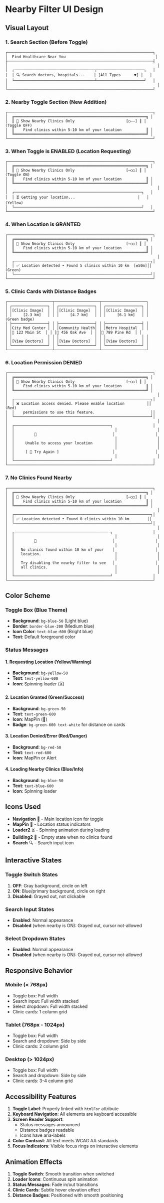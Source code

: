 # Nearby Filter UI Design

## Visual Layout

### 1. Search Section (Before Toggle)
```
┌─────────────────────────────────────────────────────────────────┐
│  Find Healthcare Near You                                        │
├─────────────────────────────────────────────────────────────────┤
│                                                                   │
│  ┌────────────────────────────────────┬─────────────────────┐   │
│  │ 🔍 Search doctors, hospitals...    │ [All Types      ▼] │   │
│  └────────────────────────────────────┴─────────────────────┘   │
│                                                                   │
└─────────────────────────────────────────────────────────────────┘
```

### 2. Nearby Toggle Section (New Addition)
```
┌─────────────────────────────────────────────────────────────────┐
│  ╔═══════════════════════════════════════════════════════════╗ │
│  ║ 📍 Show Nearby Clinics Only                       [○――] ║ │  (Toggle OFF)
│  ║    Find clinics within 5-10 km of your location           ║ │
│  ╚═══════════════════════════════════════════════════════════╝ │
└─────────────────────────────────────────────────────────────────┘
```

### 3. When Toggle is ENABLED (Location Requesting)
```
┌─────────────────────────────────────────────────────────────────┐
│  ╔═══════════════════════════════════════════════════════════╗ │
│  ║ 📍 Show Nearby Clinics Only                       [―○○] ║ │  (Toggle ON)
│  ║    Find clinics within 5-10 km of your location           ║ │
│  ╚═══════════════════════════════════════════════════════════╝ │
│                                                                   │
│  ┌─────────────────────────────────────────────────────────┐   │
│  │ ⏳ Getting your location...                            │   │  (Yellow)
│  └─────────────────────────────────────────────────────────┘   │
└─────────────────────────────────────────────────────────────────┘
```

### 4. When Location is GRANTED
```
┌─────────────────────────────────────────────────────────────────┐
│  ╔═══════════════════════════════════════════════════════════╗ │
│  ║ 📍 Show Nearby Clinics Only                       [―○○] ║ │
│  ║    Find clinics within 5-10 km of your location           ║ │
│  ╚═══════════════════════════════════════════════════════════╝ │
│                                                                   │
│  ┌─────────────────────────────────────────────────────────────┐│
│  │ ✅ Location detected • Found 5 clinics within 10 km  [±50m]││ (Green)
│  └─────────────────────────────────────────────────────────────┘│
└─────────────────────────────────────────────────────────────────┘
```

### 5. Clinic Cards with Distance Badges
```
┌────────────────────┬────────────────────┬────────────────────┐
│ ┌────────────────┐ │ ┌────────────────┐ │ ┌────────────────┐ │
│ │[Clinic Image]  │ │ │[Clinic Image]  │ │ │[Clinic Image]  │ │
│ │     [2.3 km]   │ │ │     [4.7 km]   │ │ │     [6.1 km]   │ │  (Green badge)
│ ├────────────────┤ │ ├────────────────┤ │ ├────────────────┤ │
│ │City Med Center │ │ │Community Health│ │ │Metro Hospital  │ │
│ │📍 123 Main St  │ │ │📍 456 Oak Ave  │ │ │📍 789 Pine Rd  │ │
│ │                │ │ │                │ │ │                │ │
│ │[View Doctors]  │ │ │[View Doctors]  │ │ │[View Doctors]  │ │
│ └────────────────┘ │ └────────────────┘ │ └────────────────┘ │
└────────────────────┴────────────────────┴────────────────────┘
```

### 6. Location Permission DENIED
```
┌─────────────────────────────────────────────────────────────────┐
│  ╔═══════════════════════════════════════════════════════════╗ │
│  ║ 📍 Show Nearby Clinics Only                       [―○○] ║ │
│  ║    Find clinics within 5-10 km of your location           ║ │
│  ╚═══════════════════════════════════════════════════════════╝ │
│                                                                   │
│  ┌─────────────────────────────────────────────────────────────┐│
│  │ ❌ Location access denied. Please enable location          ││ (Red)
│  │    permissions to use this feature.                         ││
│  └─────────────────────────────────────────────────────────────┘│
│                                                                   │
│  ┌───────────────────────────────────────────┐                  │
│  │                                             │                  │
│  │         📍                                  │                  │
│  │                                             │                  │
│  │     Unable to access your location          │                  │
│  │                                             │                  │
│  │     [ 📍 Try Again ]                        │                  │
│  │                                             │                  │
│  └───────────────────────────────────────────┘                  │
└─────────────────────────────────────────────────────────────────┘
```

### 7. No Clinics Found Nearby
```
┌─────────────────────────────────────────────────────────────────┐
│  ╔═══════════════════════════════════════════════════════════╗ │
│  ║ 📍 Show Nearby Clinics Only                       [―○○] ║ │
│  ║    Find clinics within 5-10 km of your location           ║ │
│  ╚═══════════════════════════════════════════════════════════╝ │
│                                                                   │
│  ┌─────────────────────────────────────────────────────────────┐│
│  │ ✅ Location detected • Found 0 clinics within 10 km        ││
│  └─────────────────────────────────────────────────────────────┘│
│                                                                   │
│  ┌───────────────────────────────────────────┐                  │
│  │                                             │                  │
│  │         🏥                                  │                  │
│  │                                             │                  │
│  │   No clinics found within 10 km of your    │                  │
│  │   location.                                 │                  │
│  │                                             │                  │
│  │   Try disabling the nearby filter to see   │                  │
│  │   all clinics.                              │                  │
│  │                                             │                  │
│  └───────────────────────────────────────────┘                  │
└─────────────────────────────────────────────────────────────────┘
```

## Color Scheme

### Toggle Box (Blue Theme)
- **Background**: `bg-blue-50` (Light blue)
- **Border**: `border-blue-200` (Medium blue)
- **Icon Color**: `text-blue-600` (Bright blue)
- **Text**: Default foreground color

### Status Messages

#### 1. Requesting Location (Yellow/Warning)
- **Background**: `bg-yellow-50`
- **Text**: `text-yellow-600`
- **Icon**: Spinning loader (⏳)

#### 2. Location Granted (Green/Success)
- **Background**: `bg-green-50`
- **Text**: `text-green-600`
- **Icon**: MapPin (📍)
- **Badge**: `bg-green-600 text-white` for distance on cards

#### 3. Location Denied/Error (Red/Danger)
- **Background**: `bg-red-50`
- **Text**: `text-red-600`
- **Icon**: MapPin or Alert

#### 4. Loading Nearby Clinics (Blue/Info)
- **Background**: `bg-blue-50`
- **Text**: `text-blue-600`
- **Icon**: Spinning loader

## Icons Used

- **Navigation** 📍 - Main location icon for toggle
- **MapPin** 📍 - Location status indicators
- **Loader2** ⏳ - Spinning animation during loading
- **Building2** 🏥 - Empty state when no clinics found
- **Search** 🔍 - Search input icon

## Interactive States

### Toggle Switch States
1. **OFF**: Gray background, circle on left
2. **ON**: Blue/primary background, circle on right
3. **Disabled**: Grayed out, not clickable

### Search Input States
- **Enabled**: Normal appearance
- **Disabled** (when nearby is ON): Grayed out, cursor not-allowed

### Select Dropdown States  
- **Enabled**: Normal appearance
- **Disabled** (when nearby is ON): Grayed out, cursor not-allowed

## Responsive Behavior

### Mobile (< 768px)
- Toggle box: Full width
- Search input: Full width stacked
- Select dropdown: Full width stacked
- Clinic cards: 1 column grid

### Tablet (768px - 1024px)
- Toggle box: Full width
- Search and dropdown: Side by side
- Clinic cards: 2 column grid

### Desktop (> 1024px)
- Toggle box: Full width
- Search and dropdown: Side by side
- Clinic cards: 3-4 column grid

## Accessibility Features

1. **Toggle Label**: Properly linked with `htmlFor` attribute
2. **Keyboard Navigation**: All elements are keyboard accessible
3. **Screen Reader Support**: 
   - Status messages announced
   - Distance badges readable
   - Icons have aria-labels
4. **Color Contrast**: All text meets WCAG AA standards
5. **Focus Indicators**: Visible focus rings on interactive elements

## Animation Effects

1. **Toggle Switch**: Smooth transition when switched
2. **Loader Icons**: Continuous spin animation
3. **Status Messages**: Fade in/out transitions
4. **Clinic Cards**: Subtle hover elevation effect
5. **Distance Badges**: Positioned with smooth positioning
